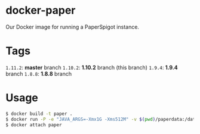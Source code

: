 # docker-paper
Our Docker image for running a PaperSpigot instance.

# Tags
`1.11.2`: **master** branch
`1.10.2`: **1.10.2** branch (this branch)
`1.9.4`: **1.9.4** branch
`1.8.8`: **1.8.8** branch

# Usage
```bash
$ docker build -t paper .
$ docker run -P -e "JAVA_ARGS=-Xmx1G -Xms512M" -v $(pwd)/paperdata:/data -itd --name my-paper paper
$ docker attach paper
```
